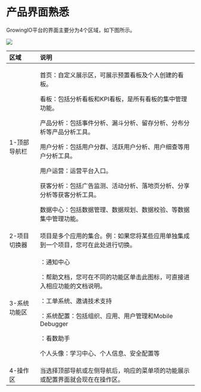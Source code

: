 # 产品界面熟悉

GrowingIO平台的界面主要分为4个区域，如下图所示。

![](https://github.com/growingio/growingio-docs-v3/tree/d520f4a494f6c0635c83422f55c665597e79ee96/.gitbook/assets/image%20%28235%29.png)

<table>
  <thead>
    <tr>
      <th style="text-align:left">&#x533A;&#x57DF;</th>
      <th style="text-align:left">&#x8BF4;&#x660E;</th>
    </tr>
  </thead>
  <tbody>
    <tr>
      <td style="text-align:left">1-&#x9876;&#x90E8;&#x5BFC;&#x822A;&#x680F;</td>
      <td style="text-align:left">
        <p>&#x9996;&#x9875;&#xFF1A;&#x81EA;&#x5B9A;&#x4E49;&#x5C55;&#x793A;&#x533A;&#xFF0C;&#x53EF;&#x5C55;&#x793A;&#x9884;&#x7F6E;&#x770B;&#x677F;&#x53CA;&#x4E2A;&#x4EBA;&#x521B;&#x5EFA;&#x7684;&#x770B;&#x677F;&#x3002;</p>
        <p>&#x770B;&#x677F;&#xFF1A;&#x5305;&#x62EC;&#x5206;&#x6790;&#x770B;&#x677F;&#x548C;KPI&#x770B;&#x677F;&#xFF0C;&#x662F;&#x6240;&#x6709;&#x770B;&#x677F;&#x7684;&#x96C6;&#x4E2D;&#x7BA1;&#x7406;&#x529F;&#x80FD;&#x3002;</p>
        <p>&#x4EA7;&#x54C1;&#x5206;&#x6790;&#xFF1A;&#x5305;&#x62EC;&#x4E8B;&#x4EF6;&#x5206;&#x6790;&#x3001;&#x6F0F;&#x6597;&#x5206;&#x6790;&#x3001;&#x7559;&#x5B58;&#x5206;&#x6790;&#x3001;&#x5206;&#x5E03;&#x5206;&#x6790;&#x7B49;&#x4EA7;&#x54C1;&#x5206;&#x6790;&#x5DE5;&#x5177;&#x3002;</p>
        <p>&#x7528;&#x6237;&#x5206;&#x6790;&#xFF1A;&#x5305;&#x62EC;&#x7528;&#x6237;&#x5206;&#x7FA4;&#x3001;&#x6D3B;&#x8DC3;&#x7528;&#x6237;&#x5206;&#x6790;&#x3001;&#x7528;&#x6237;&#x7EC6;&#x67E5;&#x7B49;&#x7528;&#x6237;&#x5206;&#x6790;&#x5DE5;&#x5177;&#x3002;</p>
        <p>&#x7528;&#x6237;&#x8FD0;&#x8425;&#xFF1A;&#x8FD0;&#x8425;&#x5E73;&#x53F0;&#x5165;&#x53E3;&#x3002;</p>
        <p>&#x83B7;&#x5BA2;&#x5206;&#x6790;&#xFF1A;&#x5305;&#x62EC;&#x5E7F;&#x544A;&#x76D1;&#x6D4B;&#x3001;&#x6D3B;&#x52A8;&#x5206;&#x6790;&#x3001;&#x843D;&#x5730;&#x9875;&#x5206;&#x6790;&#x3001;&#x5206;&#x4EAB;&#x5206;&#x6790;&#x7B49;&#x83B7;&#x5BA2;&#x5206;&#x6790;&#x5DE5;&#x5177;&#x3002;</p>
        <p>&#x6570;&#x636E;&#x4E2D;&#x5FC3;&#xFF1A;&#x5305;&#x62EC;&#x6570;&#x636E;&#x7BA1;&#x7406;&#x3001;&#x6570;&#x636E;&#x89C4;&#x5212;&#x3001;&#x6570;&#x636E;&#x6821;&#x9A8C;&#x3001;&#x7B49;&#x6570;&#x636E;&#x96C6;&#x4E2D;&#x7BA1;&#x7406;&#x529F;&#x80FD;&#x3002;</p>
      </td>
    </tr>
    <tr>
      <td style="text-align:left">2-&#x9879;&#x76EE;&#x5207;&#x6362;&#x5668;</td>
      <td style="text-align:left">&#x9879;&#x76EE;&#x662F;&#x591A;&#x4E2A;&#x5E94;&#x7528;&#x7684;&#x96C6;&#x5408;&#x3002;&#x4F8B;&#xFF1A;&#x5982;&#x679C;&#x60A8;&#x5C06;&#x67D0;&#x4E9B;&#x5E94;&#x7528;&#x5355;&#x72EC;&#x96C6;&#x6210;&#x5230;&#x4E00;&#x4E2A;&#x9879;&#x76EE;&#xFF0C;&#x60A8;&#x53EF;&#x5728;&#x6B64;&#x5904;&#x8FDB;&#x884C;&#x5207;&#x6362;&#x3002;</td>
    </tr>
    <tr>
      <td style="text-align:left">3-&#x7CFB;&#x7EDF;&#x529F;&#x80FD;&#x533A;</td>
      <td style="text-align:left">
        <p>
          <img src="https://github.com/growingio/growingio-docs-v3/tree/d520f4a494f6c0635c83422f55c665597e79ee96/.gitbook/assets/tong-zhi%20(1).png"
          alt/>&#xFF1A;&#x901A;&#x77E5;&#x4E2D;&#x5FC3;</p>
        <p>
          <img src="https://github.com/growingio/growingio-docs-v3/tree/d520f4a494f6c0635c83422f55c665597e79ee96/.gitbook/assets/bang-zhu-wen-dang.png"
          alt/>&#xFF1A;&#x5E2E;&#x52A9;&#x6587;&#x6863;&#xFF0C;&#x60A8;&#x53EF;&#x5728;&#x4E0D;&#x540C;&#x7684;&#x529F;&#x80FD;&#x533A;&#x5355;&#x51FB;&#x6B64;&#x56FE;&#x6807;&#xFF0C;&#x53EF;&#x76F4;&#x63A5;&#x8FDB;&#x5165;&#x76F8;&#x5E94;&#x529F;&#x80FD;&#x7684;&#x6587;&#x6863;&#x8BF4;&#x660E;&#x3002;</p>
        <p>
          <img src="https://github.com/growingio/growingio-docs-v3/tree/d520f4a494f6c0635c83422f55c665597e79ee96/.gitbook/assets/ke-fu%20(1).png"
          alt/>&#xFF1A;&#x5DE5;&#x5355;&#x7CFB;&#x7EDF;&#x3001;&#x9080;&#x8BF7;&#x6280;&#x672F;&#x652F;&#x6301;</p>
        <p>
          <img src="https://github.com/growingio/growingio-docs-v3/tree/d520f4a494f6c0635c83422f55c665597e79ee96/.gitbook/assets/she-zhi.png"
          alt/>&#xFF1A;&#x7CFB;&#x7EDF;&#x914D;&#x7F6E;&#xFF1A;&#x5305;&#x62EC;&#x7EC4;&#x7EC7;&#x3001;&#x5E94;&#x7528;&#x3001;&#x7528;&#x6237;&#x7BA1;&#x7406;&#x548C;Mobile
          Debugger</p>
        <p>
          <img src="https://github.com/growingio/growingio-docs-v3/tree/d520f4a494f6c0635c83422f55c665597e79ee96/.gitbook/assets/kan-shu-zhu-shou%20(1).png"
          alt/>&#xFF1A;&#x770B;&#x6570;&#x52A9;&#x624B;</p>
        <p>&#x4E2A;&#x4EBA;&#x5934;&#x50CF;&#xFF1A;&#x5B66;&#x4E60;&#x4E2D;&#x5FC3;&#x3001;&#x4E2A;&#x4EBA;&#x4FE1;&#x606F;&#x3001;&#x5B89;&#x5168;&#x914D;&#x7F6E;&#x7B49;</p>
      </td>
    </tr>
    <tr>
      <td style="text-align:left">4-&#x64CD;&#x4F5C;&#x533A;</td>
      <td style="text-align:left">&#x5F53;&#x9009;&#x62E9;&#x9876;&#x90E8;&#x5BFC;&#x822A;&#x6216;&#x5DE6;&#x4FA7;&#x5BFC;&#x822A;&#x540E;&#xFF0C;&#x54CD;&#x5E94;&#x7684;&#x83DC;&#x5355;&#x9879;&#x7684;&#x529F;&#x80FD;&#x5C55;&#x793A;&#x6216;&#x914D;&#x7F6E;&#x754C;&#x9762;&#x5C31;&#x4F1A;&#x73B0;&#x5728;&#x5728;&#x64CD;&#x4F5C;&#x533A;&#x3002;</td>
    </tr>
  </tbody>
</table>

